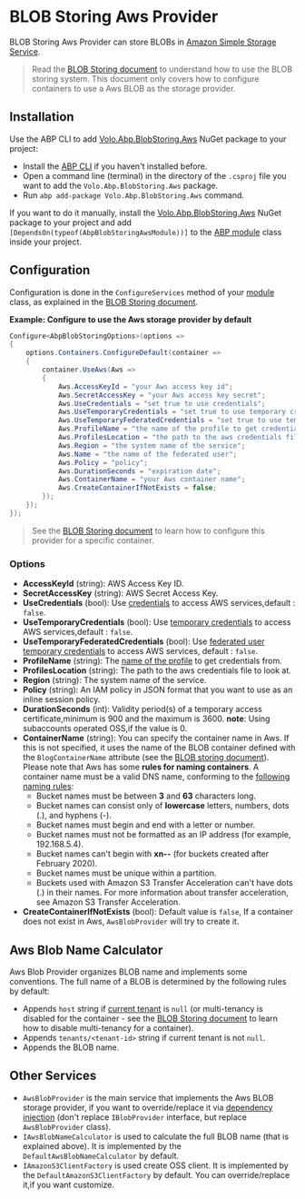 # BLOB Storing Aws Provider

BLOB Storing Aws Provider can store BLOBs in [Amazon Simple Storage Service](https://aws.amazon.com/s3/).

> Read the [BLOB Storing document](Blob-Storing.md) to understand how to use the BLOB storing system. This document only covers how to configure containers to use a Aws BLOB as the storage provider.

## Installation

Use the ABP CLI to add [Volo.Abp.BlobStoring.Aws](https://www.nuget.org/packages/Volo.Abp.BlobStoring.Aws) NuGet package to your project:

* Install the [ABP CLI](https://docs.abp.io/en/abp/latest/CLI) if you haven't installed before.
* Open a command line (terminal) in the directory of the `.csproj` file you want to add the `Volo.Abp.BlobStoring.Aws` package.
* Run `abp add-package Volo.Abp.BlobStoring.Aws` command.

If you want to do it manually, install the [Volo.Abp.BlobStoring.Aws](https://www.nuget.org/packages/Volo.Abp.BlobStoring.Aws) NuGet package to your project and add `[DependsOn(typeof(AbpBlobStoringAwsModule))]` to the [ABP module](Module-Development-Basics.md) class inside your project.

## Configuration

Configuration is done in the `ConfigureServices` method of your [module](Module-Development-Basics.md) class, as explained in the [BLOB Storing document](Blob-Storing.md).

**Example: Configure to use the Aws storage provider by default**

````csharp
Configure<AbpBlobStoringOptions>(options =>
{
    options.Containers.ConfigureDefault(container =>
    {
        container.UseAws(Aws =>
        {
            Aws.AccessKeyId = "your Aws access key id";
            Aws.SecretAccessKey = "your Aws access key secret";
            Aws.UseCredentials = "set true to use credentials";
            Aws.UseTemporaryCredentials = "set true to use temporary credentials";
            Aws.UseTemporaryFederatedCredentials = "set true to use temporary federated credentials";
            Aws.ProfileName = "the name of the profile to get credentials from";
            Aws.ProfilesLocation = "the path to the aws credentials file to look at";
            Aws.Region = "the system name of the service";
            Aws.Name = "the name of the federated user";
            Aws.Policy = "policy";
            Aws.DurationSeconds = "expiration date";
            Aws.ContainerName = "your Aws container name";
            Aws.CreateContainerIfNotExists = false;
        });
    });
});

````

> See the [BLOB Storing document](Blob-Storing.md) to learn how to configure this provider for a specific container.

### Options

* **AccessKeyId** (string): AWS Access Key ID.
* **SecretAccessKey** (string): AWS Secret Access Key.
* **UseCredentials** (bool): Use [credentials](https://docs.aws.amazon.com/AmazonS3/latest/dev/AuthUsingAcctOrUserCredentials.html) to access AWS services,default : `false`.
* **UseTemporaryCredentials** (bool): Use [temporary credentials](https://docs.aws.amazon.com/AmazonS3/latest/dev/AuthUsingTempSessionToken.html) to access AWS services,default : `false`.
* **UseTemporaryFederatedCredentials** (bool): Use [federated user temporary credentials](https://docs.aws.amazon.com/AmazonS3/latest/dev/AuthUsingTempFederationToken.html) to access AWS services, default : `false`.
* **ProfileName** (string): The [name of the profile]((https://docs.aws.amazon.com/sdk-for-net/v3/developer-guide/net-dg-config-creds.html)) to get credentials from.
* **ProfilesLocation** (string): The path to the aws credentials file to look at.
* **Region** (string): The system name of the service.
* **Policy** (string): An IAM policy in JSON format that you want to use as an inline session policy.
* **DurationSeconds** (int): Validity period(s) of a temporary access certificate,minimum is 900 and the maximum is 3600. **note**: Using subaccounts operated OSS,if the value is 0.
* **ContainerName** (string): You can specify the container name in Aws. If this is not specified, it uses the name of the BLOB container defined with the `BlogContainerName` attribute (see the [BLOB storing document](Blob-Storing.md)). Please note that Aws has some **rules for naming containers**. A container name must be a valid DNS name, conforming to the [following naming rules](https://docs.aws.amazon.com/AmazonS3/latest/dev/BucketRestrictions.html):
    * Bucket names must be between **3** and **63** characters long.
    * Bucket names can consist only of **lowercase** letters, numbers, dots (.), and hyphens (-).
    * Bucket names must begin and end with a letter or number.
    * Bucket names must not be formatted as an IP address (for example, 192.168.5.4).
    * Bucket names can't begin with **xn--** (for buckets created after February 2020).
    * Bucket names must be unique within a partition. 
    * Buckets used with Amazon S3 Transfer Acceleration can't have dots (.) in their names. For more information about transfer acceleration, see Amazon S3 Transfer Acceleration.
* **CreateContainerIfNotExists** (bool): Default value is `false`, If a container does not exist in Aws, `AwsBlobProvider` will try to create it.

## Aws Blob Name Calculator

Aws Blob Provider organizes BLOB name and implements some conventions. The full name of a BLOB is determined by the following rules by default:

* Appends `host` string if [current tenant](Multi-Tenancy.md) is `null` (or multi-tenancy is disabled for the container - see the [BLOB Storing document](Blob-Storing.md) to learn how to disable multi-tenancy for a container).
* Appends `tenants/<tenant-id>` string if current tenant is not `null`.
* Appends the BLOB name.

## Other Services

* `AwsBlobProvider` is the main service that implements the Aws BLOB storage provider, if you want to override/replace it via [dependency injection](Dependency-Injection.md) (don't replace `IBlobProvider` interface, but replace `AwsBlobProvider` class).
* `IAwsBlobNameCalculator` is used to calculate the full BLOB name (that is explained above). It is implemented by the `DefaultAwsBlobNameCalculator` by default.
* `IAmazonS3ClientFactory` is used create OSS client. It is implemented by the `DefaultAmazonS3ClientFactory` by default. You can override/replace it,if you want customize.